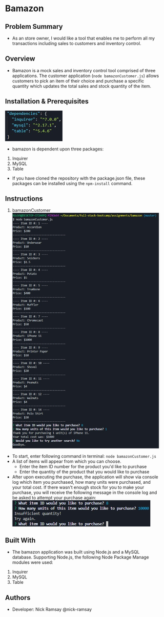 # Bamazon

## Problem Summary 
- As an store owner, I would like a tool that enables me to perform all my transactions including sales to customers and inventory control.

## Overview
- Bamazon is a mock sales and inventory control tool comprised of three applications. The customer application (```node bamazonCustomer.js```) allows customers to pick an item of their choice and purchase a specific quantity which updates the total sales and stock quantity of the item.

## Installation & Prerequisites

![Dependent Packages](https://github.com/nick-ramsay/readme-images/blob/master/bamazon/dependencies.jpg?raw=true)

- bamazon is dependent upon three packages:
 1. Inquirer
 2. MySQL
 3. Table
 
- If you have cloned the repository with the package.json file, these packages can be installed using the ```npm-install``` command.

## Instructions

1. bamazonCustomer
![Bamazon Customer Functionality](https://github.com/nick-ramsay/readme-images/blob/master/bamazon/bamazonCustomer-instructions.jpg?raw=true)

  - To start, enter following command in terminal: ```node bamazonCustomer.js```
  - A list of items will appear from which you can choose.
    - Enter the item ID number for the product you'd like to purchase
    - Enter the quantity of the product that you would like to purchase
  - After upon executing the purchase, the application will show via console log which item you purchased, how many units were purchased, and your total cost. If there wasn't enough stock for you to make your purchase, you will receive the following message in the console log and be asked to attempt your purchase again:
![Bamazon Customer Functionality](https://github.com/nick-ramsay/readme-images/blob/master/bamazon/bamazonCustomer-insufficient-quantity.jpg?raw=true)


## Built With
- The bamazon application was built using Node.js and a MySQL database. Supporting Node.js, the following Node Package Manage modules were used:

 1. Inquirer
 2. MySQL
 3. Table

## Authors 
- Developer: Nick Ramsay @nick-ramsay